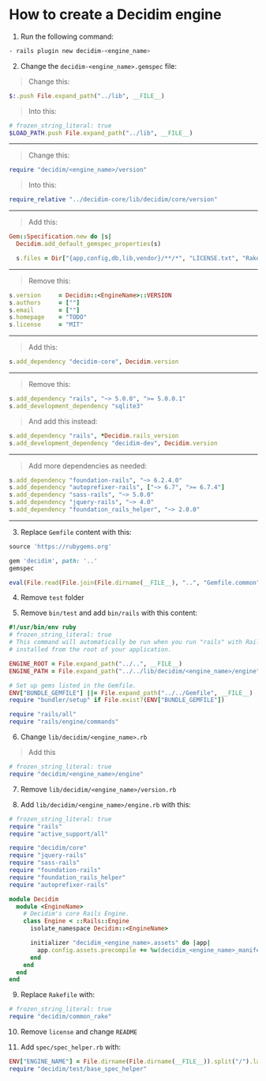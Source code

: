 # How to create a Decidim engine

1. Run the following command:
```bash
- rails plugin new decidim-<engine_name>
```

2. Change the `decidim-<engine_name>.gemspec` file:

> Change this:

```ruby
$:.push File.expand_path("../lib", __FILE__)
```

> Into this:

```ruby
# frozen_string_literal: true
$LOAD_PATH.push File.expand_path("../lib", __FILE__)
```

---

> Change this:

```ruby
require "decidim/<engine_name>/version"
```

> Into this:

```ruby
require_relative "../decidim-core/lib/decidim/core/version"
```

---

> Add this:

```ruby
Gem::Specification.new do |s|
  Decidim.add_default_gemspec_properties(s)

  s.files = Dir["{app,config,db,lib,vendor}/**/*", "LICENSE.txt", "Rakefile", "README.md"]
```

---

> Remove this:

```ruby
s.version     = Decidim::<EngineName>::VERSION
s.authors     = [""]
s.email       = [""]
s.homepage    = "TODO"
s.license     = "MIT"
```

---

> Add this:

```ruby
s.add_dependency "decidim-core", Decidim.version
```

---

> Remove this:

```ruby
s.add_dependency "rails", "~> 5.0.0", ">= 5.0.0.1"
s.add_development_dependency "sqlite3"
```

> And add this instead:

```ruby
s.add_dependency "rails", *Decidim.rails_version
s.add_development_dependency "decidim-dev", Decidim.version
```

---

> Add more dependencies as needed:

```ruby
s.add_dependency "foundation-rails", "~> 6.2.4.0"
s.add_dependency "autoprefixer-rails", ["~> 6.7", ">= 6.7.4"]
s.add_dependency "sass-rails", "~> 5.0.0"
s.add_dependency "jquery-rails", "~> 4.0"
s.add_dependency "foundation_rails_helper", "~> 2.0.0"
```

---

3. Replace `Gemfile` content with this:

```ruby
source 'https://rubygems.org'

gem 'decidim', path: '..'
gemspec

eval(File.read(File.join(File.dirname(__FILE__), "..", "Gemfile.common")))
```

4. Remove `test` folder

5. Remove `bin/test` and add `bin/rails` with this content:

```ruby
#!/usr/bin/env ruby
# frozen_string_literal: true
# This command will automatically be run when you run "rails" with Rails gems
# installed from the root of your application.

ENGINE_ROOT = File.expand_path("../..", __FILE__)
ENGINE_PATH = File.expand_path("../../lib/decidim/<engine_name>/engine", __FILE__)

# Set up gems listed in the Gemfile.
ENV["BUNDLE_GEMFILE"] ||= File.expand_path("../../Gemfile", __FILE__)
require "bundler/setup" if File.exist?(ENV["BUNDLE_GEMFILE"])

require "rails/all"
require "rails/engine/commands"
```

6. Change `lib/decidim/<engine_name>.rb`

> Add this

```ruby
# frozen_string_literal: true
require "decidim/<engine_name>/engine"
```

7. Remove `lib/decidim/<engine_name>/version.rb`

8. Add `lib/decidim/<engine_name>/engine.rb` with this:

```ruby
# frozen_string_literal: true
require "rails"
require "active_support/all"

require "decidim/core"
require "jquery-rails"
require "sass-rails"
require "foundation-rails"
require "foundation_rails_helper"
require "autoprefixer-rails"

module Decidim
  module <EngineName>
    # Decidim's core Rails Engine.
    class Engine < ::Rails::Engine
      isolate_namespace Decidim::<EngineName>

      initializer "decidim_<engine_name>.assets" do |app|
        app.config.assets.precompile += %w(decidim_<engine_name>_manifest.js)
      end
    end
  end
end
```

9. Replace `Rakefile` with:

```ruby
# frozen_string_literal: true
require "decidim/common_rake"
```

10. Remove `license` and change `README`

11. Add `spec/spec_helper.rb` with:

```ruby
ENV["ENGINE_NAME"] = File.dirname(File.dirname(__FILE__)).split("/").last
require "decidim/test/base_spec_helper"
```
